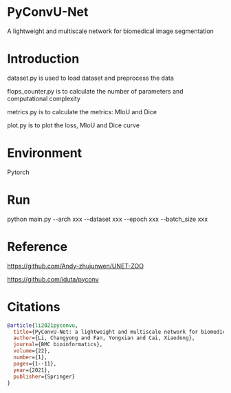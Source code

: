 # PyConvU-Net
A lightweight and multiscale network for biomedical image segmentation
# Introduction
dataset.py is used to load dataset and preprocess the data 

flops_counter.py is to calculate the number of parameters and computational complexity

metrics.py is to calculate the metrics: MIoU and Dice

plot.py is to plot the loss, MIoU and Dice curve

# Environment
Pytorch
# Run
python main.py --arch xxx --dataset xxx --epoch xxx --batch_size xxx
# Reference
https://github.com/Andy-zhujunwen/UNET-ZOO

https://github.com/iduta/pyconv

# Citations

```bibtex
@article{li2021pyconvu,
  title={PyConvU-Net: a lightweight and multiscale network for biomedical image segmentation},
  author={Li, Changyong and Fan, Yongxian and Cai, Xiaodong},
  journal={BMC bioinformatics},
  volume={22},
  number={1},
  pages={1--11},
  year={2021},
  publisher={Springer}
}
```
